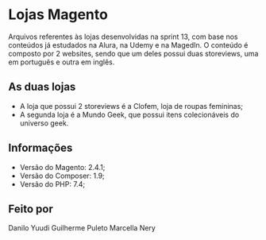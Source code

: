 # Lojas Magento
Arquivos referentes às lojas desenvolvidas na sprint 13, com base nos conteúdos já estudados na Alura, na Udemy e na MagedIn.
O conteúdo é composto por 2 websites, sendo que um deles possui duas storeviews, uma em português e outra em inglês.
## As duas lojas
- A loja que possui 2 storeviews é a Clofem, loja de roupas femininas;
- A segunda loja é a Mundo Geek, que possui itens colecionáveis do universo geek.
## Informações
- Versão do Magento: 2.4.1;
- Versão do Composer: 1.9;
- Versão do PHP: 7.4;
## Feito por
Danilo Yuudi
Guilherme Puleto
Marcella Nery
